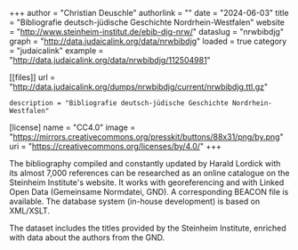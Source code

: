 +++
author = "Christian Deuschle" 
authorlink = "" 
date = "2024-06-03" 
title = "Bibliografie deutsch-jüdische Geschichte Nordrhein-Westfalen" 
website = "http://www.steinheim-institut.de/ebib-djg-nrw/" 
dataslug = "nrwbibdjg" 
graph = "http://data.judaicalink.org/data/nrwbibdjg"
loaded = true 
category = "judaicalink" 
example = "http://data.judaicalink.org/data/nrwbibdjg/112504981"


[[files]]
	url = "http://data.judaicalink.org/dumps/nrwbibdjg/current/nrwbibdjg.ttl.gz"
	
	
	description = "Bibliografie deutsch-jüdische Geschichte Nordrhein-Westfalen"
	
[license]
name = "CC4.0"
image = "https://mirrors.creativecommons.org/presskit/buttons/88x31/png/by.png"
uri = "https://creativecommons.org/licenses/by/4.0/"
+++

The bibliography compiled and constantly updated by Harald Lordick with its almost 7,000 references can be researched as an online catalogue on the Steinheim Institute's website. It works with georeferencing and with Linked Open Data (Gemeinsame Normdatei, GND). A corresponding BEACON file is available. The database system (in-house development) is based on XML/XSLT. 

The dataset includes the titles provided by the Steinheim Institute, enriched with data about the authors from the GND.

